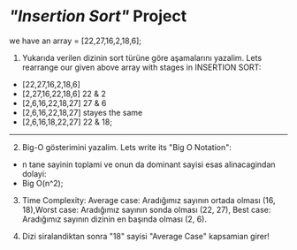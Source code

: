 # __*"Insertion Sort"*__  Project

we have an array = [22,27,16,2,18,6];

1. Yukarıda verilen dizinin sort türüne göre aşamalarını yazalim.
Lets rearrange our given above array with stages in INSERTION SORT:

* [22,27,16,2,18,6]
* [2,27,16,22,18,6]    22 & 2
* [2,6,16,22,18,27]    27 & 6
* [2,6,16,22,18,27]    stayes the same
* [2,6,16,18,22,27]    22 & 18;

***
2. Big-O gösterimini yazalim. Lets write its "Big O Notation":

* n tane sayinin toplami ve onun da dominant sayisi esas alinacagindan dolayi:
* Big O(n^2);

3. Time Complexity: Average case: Aradığımız sayının ortada olması (16, 18),Worst case: Aradığımız sayının sonda olması (22, 27), Best case: Aradığımız sayının dizinin en başında olması (2, 6).

4. Dizi siralandiktan sonra "18" sayisi "Average Case" kapsamian girer!